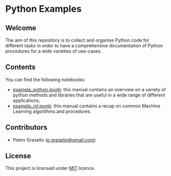 # Python Examples

## Welcome

The aim of this repository is to collect and organise Python code for different tasks in order to have a comprehensive documentation of Python procedures for a wide varieties of use-cases.

## Contents

You can find the following notebooks:

- [example_python.ipynb](python/example_ml.ipynb): this manual contains an overview on a variety of python methods and libraries that are useful in a wide range of different applications;
- [example_ml.ipynb](python/example_python.ipynb): this manual contains a recap on common Machine Learning algorithms and procedures.

## Contributors

- Pietro Greselin (p.greselin@gmail.com)

## License

This project is licensed under [MIT](https://choosealicense.com/licenses/mit/) licence.
